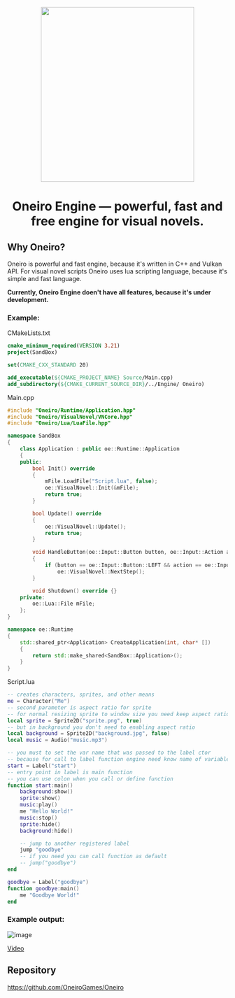 <p align="center">
  <img src="https://user-images.githubusercontent.com/74720936/164480358-22f89315-fe38-46ba-a808-ddbcd1f8565c.png" width="350" height="400">
</p>

<h1 align="center">Oneiro Engine — powerful, fast and free engine for visual novels.</h1>

## Why Oneiro?

Oneiro is powerful and fast engine, because it's written in C++ and Vulkan API. For visual novel scripts Oneiro uses lua scripting language, because it's simple and fast language.

**Currently, Oneiro Engine doen't have all features, because it's under development.**

### Example:
CMakeLists.txt
```cmake
cmake_minimum_required(VERSION 3.21)
project(SandBox)

set(CMAKE_CXX_STANDARD 20)

add_executable(${CMAKE_PROJECT_NAME} Source/Main.cpp)
add_subdirectory(${CMAKE_CURRENT_SOURCE_DIR}/../Engine/ Oneiro)
```
Main.cpp
```cpp
#include "Oneiro/Runtime/Application.hpp"
#include "Oneiro/VisualNovel/VNCore.hpp"
#include "Oneiro/Lua/LuaFile.hpp"

namespace SandBox
{
    class Application : public oe::Runtime::Application
    {
    public:
        bool Init() override
        {
            mFile.LoadFile("Script.lua", false);
            oe::VisualNovel::Init(&mFile);
            return true;
        }

        bool Update() override
        {
            oe::VisualNovel::Update();
            return true;
        }

        void HandleButton(oe::Input::Button button, oe::Input::Action action) override
        {
            if (button == oe::Input::Button::LEFT && action == oe::Input::Action::PRESS)
                oe::VisualNovel::NextStep();
        }

        void Shutdown() override {}
    private:
        oe::Lua::File mFile;
    };
}

namespace oe::Runtime
{
    std::shared_ptr<Application> CreateApplication(int, char* [])
    {
        return std::make_shared<SandBox::Application>();
    }
}
```
Script.lua
```lua
-- creates characters, sprites, and other means
me = Character("Me")
-- second parameter is aspect ratio for sprite
-- for normal resizing sprite to window size you need keep aspect ratio
local sprite = Sprite2D("sprite.png", true)
-- but in background you don't need to enabling aspect ratio
local background = Sprite2D("background.jpg", false)
local music = Audio("music.mp3")

-- you must to set the var name that was passed to the label ctor
-- because for call to label function engine need know name of variable
start = Label("start")
-- entry point in label is main function
-- you can use colon when you call or define function
function start:main()
    background:show()
    sprite:show()
    music:play()
    me "Hello World!"
    music:stop()
    sprite:hide()
    background:hide()

    -- jump to another registered label
    jump "goodbye"
    -- if you need you can call function as default
    -- jump("goodbye")
end

goodbye = Label("goodbye")
function goodbye:main()
    me "Goodbye World!"
end
```

### Example output:
![image](https://user-images.githubusercontent.com/74720936/168714699-10d9a150-e706-4898-a3c3-32a1a5c44c75.png)

[Video](https://youtu.be/unQJ0THmIyg)
## Repository
https://github.com/OneiroGames/Oneiro
